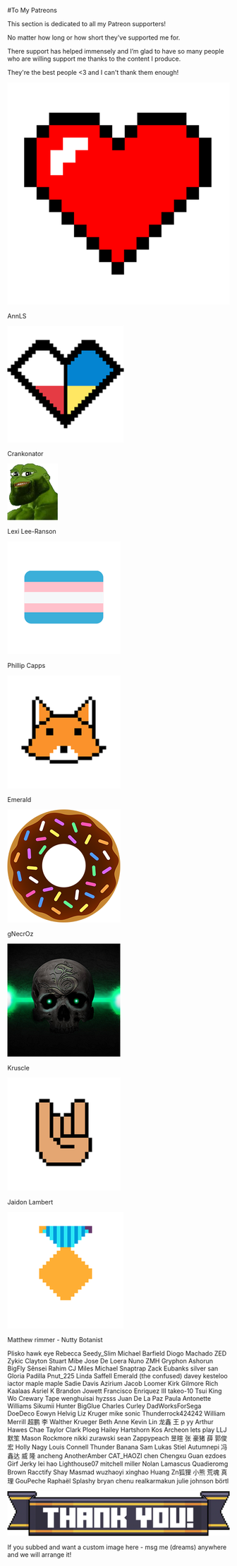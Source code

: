 #To My Patreons

This section is dedicated to all my Patreon supporters!

No matter how long or how short they've supported me for.

There support has helped immensely and I’m glad to have so many people who are willing support me thanks to the content I produce.

They're the best people <3 and I can't thank them enough!

![](heart.png)

AnnLS 

![Crank is a donut](plua.png)

Crankonator

![Did you know that LS is actually a donut? It's true, i have proof!](crankonator.png)

Lexi Lee-Ranson

![Trans Rights](lexileexx.png)

Phillip Capps

![Shadow Demon Fox](fox.png)

Emerald

![Void contains free donuts!](emerald.png)

gNecrOz

![Grand-Necrologist Zein](gnecr0z.png)

Kruscle

![](kruscle.png)

Jaidon Lambert

![](medal.png)

Matthew rimmer - Nutty Botanist

Plisko
hawk eye
Rebecca
Seedy_Slim
Michael Barfield
Diogo Machado
ZED
Zykic
Clayton Stuart
Mibe
Jose De Loera
Nuno
ZMH
Gryphon
Ashorun
BigFly Sênsei
Rahim
CJ Miles
Michael
Snaptrap
Zack Eubanks
silver san
Gloria Padilla
Pnut_225
Linda Saffell
Emerald (the confused)
davey kesteloo
iactor
maple maple
Sadie Davis
Azirium
Jacob Loomer
Kirk Gilmore
Rich Kaalaas
Asriel K
Brandon Jowett
Francisco Enriquez III
takeo-10
Tsui King Wo
Crewary
Tape
wenghuisai
hyzsss
Juan De La Paz
Paula Antonette Williams
Sikumii Hunter
BigGlue
Charles Curley
DadWorksForSega
DoeDeco
Eowyn Helvig
Liz Kruger
mike
sonic
Thunderrock424242
William Merrill
超鹏 李
Walther Krueger
Beth Anne
Kevin Lin
龙鑫 王
p yy
Arthur Hawes
Chae Taylor
Clark Ploeg
Hailey Hartshorn
Kos Archeon
lets play
LLJ 默笙
Mason Rockmore
nikki zurawski
sean
Zappypeach
昱暄 张
豪猪 薛
郭俊宏
Holly Nagy
Louis Connell
Thunder Banana
Sam
Lukas Stiel
Autumnepi
冯鑫达
威 隆
ancheng
AnotherAmber
CAT_HAOZI
chen
Chengxu Guan
ezdoes
Girf
Jerky
lei hao
Lighthouse07
mitchell miller
Nolan Lamascus
Quadieromg Brown
Racctify
Shay Masmad
wuzhaoyi
xinghao Huang
Zn狐狸
小熊
荒魂 真理
GouPeche
Raphaël
Splashy
bryan chenu
realkarmakun
julie johnson
börtl

![THANK YOU FOR YOUR SUPPORT](thank.png)

If you subbed and want a custom image here - msg me (dreams) anywhere and we will arrange it!